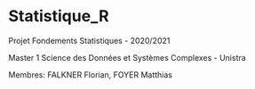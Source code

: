 # Statistique_R

Projet Fondements Statistiques - 2020/2021

Master 1 Science des Données et Systèmes Complexes - Unistra

Membres: FALKNER Florian, FOYER Matthias
